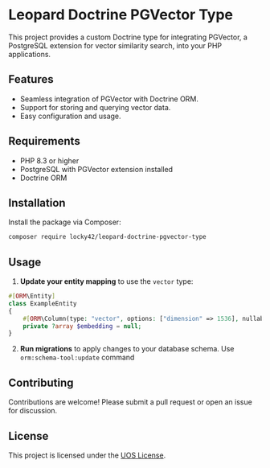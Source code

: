 # Leopard Doctrine PGVector Type

This project provides a custom Doctrine type for integrating PGVector, a PostgreSQL extension for vector similarity search, into your PHP applications.

## Features

- Seamless integration of PGVector with Doctrine ORM.
- Support for storing and querying vector data.
- Easy configuration and usage.

## Requirements

- PHP 8.3 or higher
- PostgreSQL with PGVector extension installed
- Doctrine ORM

## Installation

Install the package via Composer:

```bash
composer require locky42/leopard-doctrine-pgvector-type
```

## Usage

1. **Update your entity mapping** to use the `vector` type:

```php
#[ORM\Entity]
class ExampleEntity
{
    #[ORM\Column(type: "vector", options: ["dimension" => 1536], nullable: true)]
    private ?array $embedding = null;
}
```

2. **Run migrations** to apply changes to your database schema.
Use `orm:schema-tool:update` command

## Contributing

Contributions are welcome! Please submit a pull request or open an issue for discussion.

## License

This project is licensed under the [UOS License](LICENSE).
